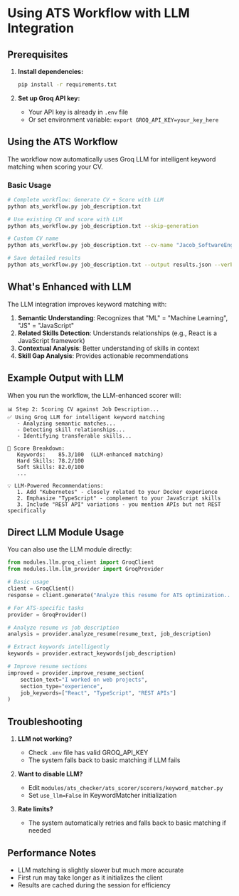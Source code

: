 # Using ATS Workflow with LLM Integration

## Prerequisites

1. **Install dependencies:**
   ```bash
   pip install -r requirements.txt
   ```

2. **Set up Groq API key:**
   - Your API key is already in `.env` file
   - Or set environment variable: `export GROQ_API_KEY=your_key_here`

## Using the ATS Workflow

The workflow now automatically uses Groq LLM for intelligent keyword matching when scoring your CV.

### Basic Usage

```bash
# Complete workflow: Generate CV + Score with LLM
python ats_workflow.py job_description.txt

# Use existing CV and score with LLM
python ats_workflow.py job_description.txt --skip-generation

# Custom CV name
python ats_workflow.py job_description.txt --cv-name "Jacob_SoftwareEngineer_CV.pdf"

# Save detailed results
python ats_workflow.py job_description.txt --output results.json --verbose
```

## What's Enhanced with LLM

The LLM integration improves keyword matching with:

1. **Semantic Understanding**: Recognizes that "ML" = "Machine Learning", "JS" = "JavaScript"
2. **Related Skills Detection**: Understands relationships (e.g., React is a JavaScript framework)
3. **Contextual Analysis**: Better understanding of skills in context
4. **Skill Gap Analysis**: Provides actionable recommendations

## Example Output with LLM

When you run the workflow, the LLM-enhanced scorer will:

```
📊 Step 2: Scoring CV against Job Description...
✅ Using Groq LLM for intelligent keyword matching
   - Analyzing semantic matches...
   - Detecting skill relationships...
   - Identifying transferable skills...

🎯 Score Breakdown:
   Keywords:    85.3/100  (LLM-enhanced matching)
   Hard Skills: 78.2/100
   Soft Skills: 82.0/100
   ...

💡 LLM-Powered Recommendations:
   1. Add "Kubernetes" - closely related to your Docker experience
   2. Emphasize "TypeScript" - complement to your JavaScript skills
   3. Include "REST API" variations - you mention APIs but not REST specifically
```

## Direct LLM Module Usage

You can also use the LLM module directly:

```python
from modules.llm.groq_client import GroqClient
from modules.llm.llm_provider import GroqProvider

# Basic usage
client = GroqClient()
response = client.generate("Analyze this resume for ATS optimization...")

# For ATS-specific tasks
provider = GroqProvider()

# Analyze resume vs job description
analysis = provider.analyze_resume(resume_text, job_description)

# Extract keywords intelligently
keywords = provider.extract_keywords(job_description)

# Improve resume sections
improved = provider.improve_resume_section(
    section_text="I worked on web projects",
    section_type="experience",
    job_keywords=["React", "TypeScript", "REST APIs"]
)
```

## Troubleshooting

1. **LLM not working?**
   - Check `.env` file has valid GROQ_API_KEY
   - The system falls back to basic matching if LLM fails

2. **Want to disable LLM?**
   - Edit `modules/ats_checker/ats_scorer/scorers/keyword_matcher.py`
   - Set `use_llm=False` in KeywordMatcher initialization

3. **Rate limits?**
   - The system automatically retries and falls back to basic matching if needed

## Performance Notes

- LLM matching is slightly slower but much more accurate
- First run may take longer as it initializes the client
- Results are cached during the session for efficiency